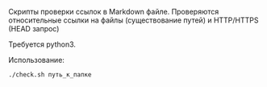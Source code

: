 Скрипты проверки ссылок в Markdown файле.
Проверяются относительные ссылки на файлы (существование путей) и HTTP/HTTPS (HEAD запрос)

Требуется python3.

Использование:
```bash
./check.sh путь_к_папке
```
